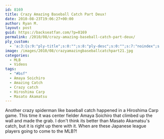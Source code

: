 ```yaml
---
id: 8169
title: Crazy Amazing Baseball Catch Part Deux!
date: 2010-08-23T19:06:27+00:00
author: Ryan M.
layout: post
guid: https://backseatfan.com/?p=8169
permalink: /2010/08/crazy-amazing-baseball-catch-part-deux/
ply_custom:
  - 'a:3:{s:9:"ply-title";s:0:"";s:8:"ply-desc";s:0:"";s:7:"noindex";s:0:"";}'
image: /images/2010/08/crazyamazingbaseballcatchpart21.jpg
categories:
  - MLB
  - Videos
tags:
  - "#bsf"
  - Amaya Soichiro
  - Amazing Catch
  - Crazy catch
  - Hiroshima Carp
  - Masato Akamatsu
---
```


<div class="entry">
  <p>
  </p>

  <p>
    Another crazy spiderman like baseball catch happened in a Hiroshima Carp game. This time it was center fielder Amaya Soichiro that climbed up the wall and made the grab. I don't think its better than Masato Akamatsu's catch, but it is right up there with it. When are these Japanese league players going to come to the MLB?!
  </p>
</div>
